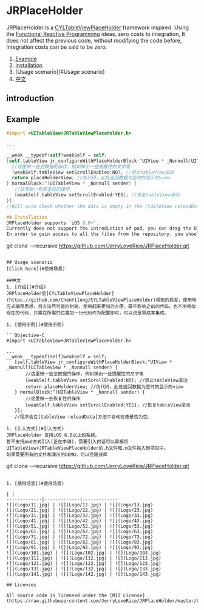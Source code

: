 # JRPlaceHolder
JRPlaceHolder is a [CYLTableViewPlaceHolder](https://github.com/ChenYilong/CYLTableViewPlaceHolder) framework inspired. Using the [Functional Reactive Programming](https://en.wikipedia.org/wiki/Functional_reactive_programming) ideas, zero costs to integration, It does not affect the previous code, without modifying the code before, Integration costs can be said to be zero.

 1. [Example](#Example)
 1. [Installation](#Installation)
 1. [Usage scenario](#Usage scenario)
 1. [中文](#中文)

 ## introduction

 ## Example
 ```Objective-C
 #import <UITableView+JRTableViewPlaceHolder.h>

 ...

 __weak __typeof(self)weakSelf = self;
 [self.tableView jr_configureWithPlaceHolderBlock:^UIView * _Nonnull(UITableView * _Nonnull sender) {
   //这里做一些空数据的操作，例如弹出一些提醒性的文字等
   [weakSelf.tableView setScrollEnabled:NO]; //禁止tableView滚动
   return placeHolderView; //伪代码，此处返回数据为空时的显示的view
 } normalBlock:^(UITableView * _Nonnull sender) {
	//这里做一些恢复性的操作
	[weakSelf.tableView setScrollEnabled:YES]; //恢复tableView滚动
 }];
 //Will auto check whether the data is empty in the [tableView reloadData] method.

 ## Installation
 JRPlaceHolder supports `iOS 6.0+`.
 Currently does not support the introduction of pod, you can drag the UITableView+JRTableViewPlaceHolder .H and.M file into the yours project(Currently being applied).
 In order to gain access to all the files from the repository, you should clone it.
 ```
 git clone --recursive https://github.com/JerryLoveRice/JRPlaceHolder.git
 ```

 ## Usage scenario
 [Click here](#使用场景)

 ##中文
 1. [介绍](#介绍)
 JRPlaceHolder受[CYLTableViewPlaceHolder](https://github.com/ChenYilong/CYLTableViewPlaceHolder)框架的启发，使用响应式编程思想，将方法尽可能的封装，使用起来更加的方便，既不影响之前的代码，也不用修改现在的代码，只需在所需的位置加一行代码作为配置即可，可以说是零成本集成。

 1. [使用示例](#使用示例)

 ```Objective-C
 #import <UITableView+JRTableViewPlaceHolder.h>

 ...
 __weak __typeof(self)weakSelf = self;
    [self.tableView jr_configureWithPlaceHolderBlock:^UIView * _Nonnull(UITableView * _Nonnull sender) {
    	//这里做一些空数据的操作，例如弹出一些提醒性的文字等
        [weakSelf.tableView setScrollEnabled:NO]; //禁止tableView滚动
        return placeHolderView; //伪代码，此处返回数据为空时的显示的view
    } normalBlock:^(UITableView * _Nonnull sender) {
    	//这里做一些恢复性的操作
        [weakSelf.tableView setScrollEnabled:YES]; //恢复tableView滚动
    }];
    //程序会在[tableView reloadData]方法中自动检查是否为空。

 1. [引入方式](#引入方式)
 JRPlaceHolder 支持iOS 6.0以上的系统。
 暂不支持pod方式引入(正在申请)，需要引入的话可以直接将UITableView+JRTableViewPlaceHolder的.h文件和.m文件拖入到项目中。
 如果需要所有的文件和演示的DEMO，可以克隆该库
 ```
 git clone --recursive https://github.com/JerryLoveRice/JRPlaceHolder.git
 ```

 1. [使用场景](#使用场景)

 | | 
-------------|-------------|-------------
![](Logo/11.jpg) | ![](Logo/12.jpg) | ![](Logo/13.jpg)
![](Logo/21.jpg) | ![](Logo/22.jpg) | ![](Logo/23.jpg)
![](Logo/31.jpg) | ![](Logo/32.jpg) | ![](Logo/33.jpg)
![](Logo/41.jpg) | ![](Logo/42.jpg) | ![](Logo/43.jpg)
![](Logo/51.jpg) | ![](Logo/52.jpg) | ![](Logo/53.jpg)
![](Logo/61.jpg) | ![](Logo/62.jpg) | ![](Logo/63.jpg)
![](Logo/71.jpg) | ![](Logo/72.jpg) | ![](Logo/73.jpg)
![](Logo/81.jpg) | ![](Logo/82.jpg) | ![](Logo/83.jpg)
![](Logo/91.jpg) | ![](Logo/92.jpg) | ![](Logo/93.jpg)
![](Logo/101.jpg) | ![](Logo/102.jpg) | ![](Logo/103.jpg)
![](Logo/111.jpg) | ![](Logo/112.jpg) | ![](Logo/113.jpg)
![](Logo/121.jpg) | ![](Logo/122.jpg) | ![](Logo/123.jpg)
![](Logo/131.jpg) | ![](Logo/132.jpg) | ![](Logo/133.jpg)
![](Logo/141.jpg) | ![](Logo/142.jpg) | ![](Logo/143.jpg)

 ## Licenses

All source code is licensed under the [MIT License](https://raw.githubusercontent.com/JerryLoveRice/JRPlaceHolder/master/LICENSE).
